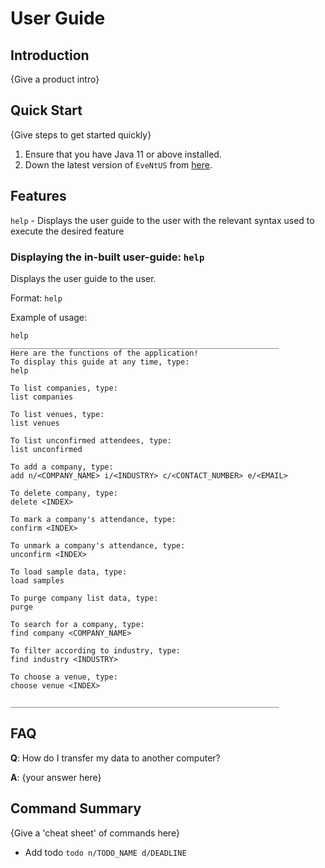# User Guide

## Introduction

{Give a product intro}

## Quick Start

{Give steps to get started quickly}

1. Ensure that you have Java 11 or above installed.
1. Down the latest version of `EveNtUS` from [here](http://link.to/duke).

## Features 

`help` - Displays the user guide to the user with the relevant syntax used to execute the desired feature

### Displaying the in-built user-guide: `help`
Displays the user guide to the user.

Format: `help`

Example of usage: 

```
help
____________________________________________________________
Here are the functions of the application!
To display this guide at any time, type:
help

To list companies, type:
list companies

To list venues, type:
list venues

To list unconfirmed attendees, type:
list unconfirmed

To add a company, type:
add n/<COMPANY_NAME> i/<INDUSTRY> c/<CONTACT_NUMBER> e/<EMAIL>

To delete company, type:
delete <INDEX>

To mark a company's attendance, type:
confirm <INDEX>

To unmark a company's attendance, type:
unconfirm <INDEX>

To load sample data, type:
load samples

To purge company list data, type:
purge

To search for a company, type:
find company <COMPANY_NAME>

To filter according to industry, type:
find industry <INDUSTRY>

To choose a venue, type:
choose venue <INDEX>

____________________________________________________________
```


## FAQ

**Q**: How do I transfer my data to another computer? 

**A**: {your answer here}

## Command Summary

{Give a 'cheat sheet' of commands here}

* Add todo `todo n/TODO_NAME d/DEADLINE`
